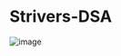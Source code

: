 # Strivers-DSA

![image](https://github.com/saidali-ibn-zafar/Strivers-DSA/assets/120341849/c8020e15-5c35-49c1-b0c5-046dff01e2fa)
